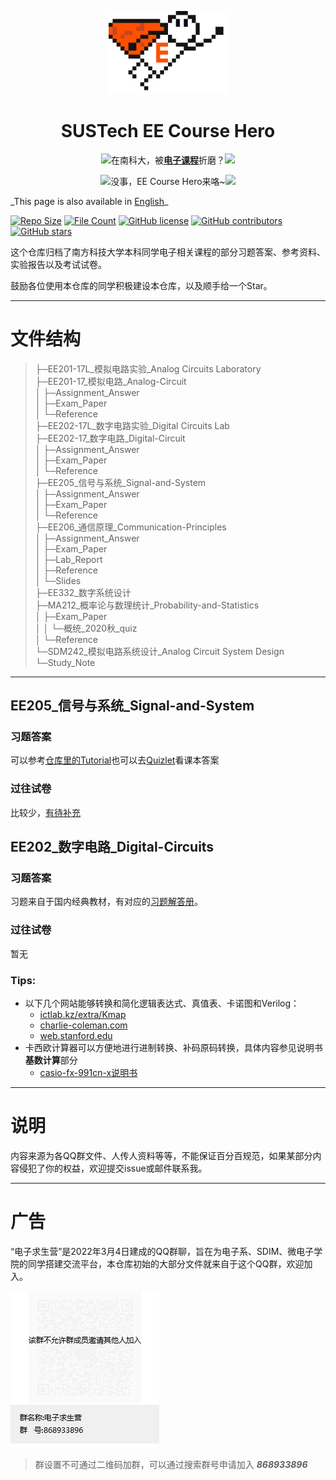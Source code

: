 <p align="center">
  <img width="190" src="hero_logo.png" alt="Course Hero logo">
</p>
<h1 align="center">
  SUSTech EE Course Hero
</h1>
<p align="center">
  <img height="21"src="https://em-content.zobj.net/source/microsoft-teams/337/loudly-crying-face_1f62d.png">在南科大，被<a href="https://nces.cra.moe/search/?q=ee+sme+sdm"><b>电子课程</b></a>折磨？<img height="21"src="https://em-content.zobj.net/source/microsoft-teams/337/loudly-crying-face_1f62d.png">
</p>
<p align="center">
  <img height="25"src="https://em-content.zobj.net/source/microsoft-teams/337/oncoming-fist_1f44a.png">没事，EE Course Hero来咯~<img height="25"src="https://em-content.zobj.net/source/microsoft-teams/337/oncoming-fist_1f44a.png">
</p>
_This page is also available in <a href="./README.en.md">English</a>_

[![Repo Size](https://img.shields.io/github/repo-size/drinktoomuchsax/SUSTech-EE-Course-Hero)](https://github.com/drinktoomuchsax/SUSTech-EE-Course-Hero)                                                                                                              [![File Count](https://img.shields.io/github/directory-file-count/drinktoomuchsax/SUSTech-EE-Course-Hero)](https://github.com/drinktoomuchsax/SUSTech-EE-Course-Hero)                                                                                                                    [![GitHub license](https://img.shields.io/github/license/drinktoomuchsax/SUSTech-EE-Course-Hero)](https://github.com/drinktoomuchsax/SUSTech-EE-Course-Hero/blob/main/LICENSE)                                                          [![GitHub contributors](https://img.shields.io/github/contributors/drinktoomuchsax/SUSTech-EE-Course-Hero)](https://github.com/drinktoomuchsax/SUSTech-EE-Course-Hero/graphs/contributors/)                              [![GitHub stars](https://img.shields.io/github/stars/drinktoomuchsax/SUSTech-EE-Course-Hero?style=social)](https://github.com/drinktoomuchsax/SUSTech-EE-Course-Hero/stargazers/)

这个仓库归档了南方科技大学本科同学电子相关课程的部分习题答案、参考资料、实验报告以及考试试卷。

鼓励各位使用本仓库的同学积极建设本仓库，以及顺手给一个Star。

---

# 文件结构  
> ├─EE201-17L_模拟电路实验_Analog Circuits Laboratory  
├─EE201-17_模拟电路_Analog-Circuit  
│  ├─Assignment_Answer  
│  ├─Exam_Paper  
│  └─Reference  
├─EE202-17L_数字电路实验_Digital Circuits Lab  
├─EE202-17_数字电路_Digital-Circuit  
│  ├─Assignment_Answer  
│  ├─Exam_Paper  
│  └─Reference  
├─EE205_信号与系统_Signal-and-System  
│  ├─Assignment_Answer  
│  ├─Exam_Paper  
│  └─Reference   
├─EE206_通信原理_Communication-Principles  
│  ├─Assignment_Answer  
│  ├─Exam_Paper  
│  ├─Lab_Report  
│  ├─Reference  
│  └─Slides  
├─EE332_数字系统设计  
├─MA212_概率论与数理统计_Probability-and-Statistics  
│  ├─Exam_Paper  
│  │  └─概统_2020秋_quiz  
│  └─Reference  
└─SDM242_模拟电路系统设计_Analog Circuit System Design  
    └─Study_Note  
---

## EE205_信号与系统_Signal-and-System
### 习题答案
可以参考[仓库里的Tutorial](EE205_信号与系统_Signal-and-System/Assignment_Answer)也可以去[Quizlet](https://quizlet.com/explanations/textbook-solutions/signals-and-systems-2nd-edition-9780138147570)看课本答案

### 过往试卷

比较少，[有待补充](EE205_信号与系统_Signal-and-System/Exam_Paper)

## EE202_数字电路_Digital-Circuits
### 习题答案
习题来自于国内经典教材，有对应的[习题解答册](EE202-17_数字电路_Digital-Circuit/Reference/数字电子技术基础_学习辅导与习题解答_第6版_(阎石，王红编)_(z-lib.org).pdf)。
### 过往试卷
暂无
### Tips:
* 以下几个网站能够转换和简化逻辑表达式、真值表、卡诺图和Verilog：
  * [ictlab.kz/extra/Kmap](https://ictlab.kz/extra/Kmap/)
  * [charlie-coleman.com](https://charlie-coleman.com/experiments/kmap/)
  * [web.stanford.edu](https://web.stanford.edu/class/cs103/tools/truth-table-tool/)
* 卡西欧计算器可以方便地进行进制转换、补码原码转换，具体内容参见说明书**基数计算**部分
  * [casio-fx-991cn-x说明书](https://manualzz.com/doc/50885404/casio-fx-991cn-x-%E8%AF%B4%E6%98%8E%E4%B9%A6)

---

# 说明
内容来源为各QQ群文件、人传人资料等等，不能保证百分百规范，如果某部分内容侵犯了你的权益，欢迎提交issue或邮件联系我。

---

# 广告
“电子求生营”是2022年3月4日建成的QQ群聊，旨在为电子系、SDIM、微电子学院的同学搭建交流平台，本仓库初始的大部分文件就来自于这个QQ群，欢迎加入。

![QR Code of 电子求生营](电子求生营QRCode.png) 
 > 群设置不可通过二维码加群，可以通过搜索群号申请加入 **_868933896_**